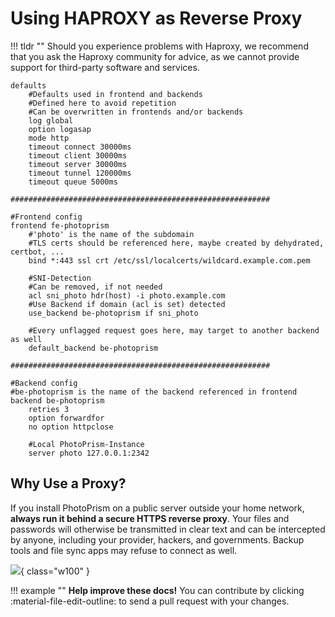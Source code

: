 # Using HAPROXY as Reverse Proxy

!!! tldr ""
    Should you experience problems with Haproxy, we recommend that you ask the Haproxy community for advice, as we cannot provide support for third-party software and services.

```bigquery
defaults
    #Defaults used in frontend and backends
    #Defined here to avoid repetition
    #Can be overwritten in frontends and/or backends
    log global
    option logasap
    mode http
    timeout connect 30000ms
    timeout client 30000ms
    timeout server 30000ms
    timeout tunnel 120000ms
    timeout queue 5000ms

##########################################################

#Frontend config
frontend fe-photoprism
    #'photo' is the name of the subdomain
    #TLS certs should be referenced here, maybe created by dehydrated, certbot, ...
    bind *:443 ssl crt /etc/ssl/localcerts/wildcard.example.com.pem

    #SNI-Detection
    #Can be removed, if not needed
    acl sni_photo hdr(host) -i photo.example.com
    #Use Backend if domain (acl is set) detected
    use_backend be-photoprism if sni_photo

    #Every unflagged request goes here, may target to another backend as well
    default_backend be-photoprism

##########################################################

#Backend config
#be-photoprism is the name of the backend referenced in frontend
backend be-photoprism
    retries 3
    option forwardfor
    no option httpclose
    
    #Local PhotoPrism-Instance
    server photo 127.0.0.1:2342
```

## Why Use a Proxy? ##

If you install PhotoPrism on a public server outside your home network, **always run it behind a secure
HTTPS reverse proxy**. Your files and passwords will otherwise be transmitted in clear text and can be intercepted
by anyone, including your provider, hackers, and governments. Backup tools and file sync apps may refuse to
connect as well.

![](https://dl.photoprism.app/img/diagrams/reverse-proxy.svg){ class="w100" }

!!! example ""
    **Help improve these docs!** You can contribute by clicking :material-file-edit-outline: to send a pull request with your changes.
